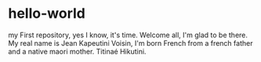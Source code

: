 # hello-world
my First repository, yes I know, it's time.
Welcome all, I'm glad to be there. 
My real name is Jean Kapeutini Voisin, I'm born French 
from a french father and a native maori mother. 
Titinaé Hikutini. 
